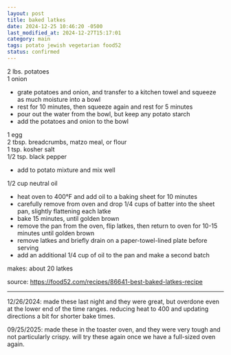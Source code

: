 ```yaml
---
layout: post
title: baked latkes
date: 2024-12-25 10:46:20 -0500
last_modified_at: 2024-12-27T15:17:01
category: main
tags: potato jewish vegetarian food52
status: confirmed
---
```


2 lbs. potatoes  
1 onion  
* grate potatoes and onion, and transfer to a kitchen towel and squeeze as much
  moisture into a bowl
* rest for 10 minutes, then squeeze again and rest for 5 minutes
* pour out the water from the bowl, but keep any potato starch
* add the potatoes and onion to the bowl

1 egg  
2 tbsp. breadcrumbs, matzo meal, or flour  
1 tsp. kosher salt  
1/2 tsp. black pepper  
* add to potato mixture and mix well

1/2 cup neutral oil
* heat oven to 400°F and add oil to a baking sheet for 10 minutes
* carefully remove from oven and drop 1/4 cups of batter into the sheet pan,
  slightly flattening each latke
* bake 15 minutes, until golden brown
* remove the pan from the oven, flip latkes, then return to oven for 10-15 minutes
  until golden brown
* remove latkes and briefly drain on a paper-towel-lined plate before serving
* add an additional 1/4 cup of oil to the pan and make a second batch

makes: about 20 latkes

source: <https://food52.com/recipes/86641-best-baked-latkes-recipe>

---

12/26/2024: made these last night and they were great, but overdone even at the 
lower end of the time ranges. reducing heat to 400 and updating directions a bit
for shorter bake times.

09/25/2025: made these in the toaster oven, and they were very tough and not
particularly crispy. will try these again once we have a full-sized oven again.
